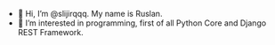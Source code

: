 - 👋 Hi, I’m @slijirqqq. My name is Ruslan.
- 👀 I’m interested in programming, first of all Python Core and Django REST Framework.
